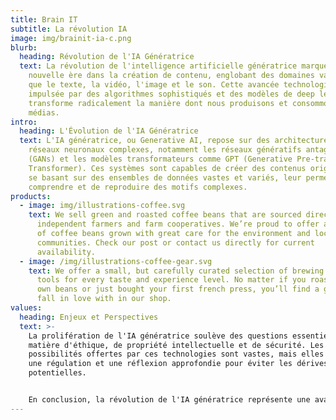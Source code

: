 ```yaml
---
title: Brain IT
subtitle: La révolution IA
image: img/brainit-ia-c.png
blurb:
  heading: Révolution de l'IA Génératrice
  text: La révolution de l'intelligence artificielle génératrice marque une
    nouvelle ère dans la création de contenu, englobant des domaines variés tels
    que le texte, la vidéo, l'image et le son. Cette avancée technologique,
    impulsée par des algorithmes sophistiqués et des modèles de deep learning,
    transforme radicalement la manière dont nous produisons et consommons des
    médias.
intro:
  heading: L'Évolution de l'IA Génératrice
  text: L'IA génératrice, ou Generative AI, repose sur des architectures de
    réseaux neuronaux complexes, notamment les réseaux génératifs antagonistes
    (GANs) et les modèles transformateurs comme GPT (Generative Pre-trained
    Transformer). Ces systèmes sont capables de créer des contenus originaux en
    se basant sur des ensembles de données vastes et variés, leur permettant de
    comprendre et de reproduire des motifs complexes.
products:
  - image: img/illustrations-coffee.svg
    text: We sell green and roasted coffee beans that are sourced directly from
      independent farmers and farm cooperatives. We’re proud to offer a variety
      of coffee beans grown with great care for the environment and local
      communities. Check our post or contact us directly for current
      availability.
  - image: /img/illustrations-coffee-gear.svg
    text: We offer a small, but carefully curated selection of brewing gear and
      tools for every taste and experience level. No matter if you roast your
      own beans or just bought your first french press, you’ll find a gadget to
      fall in love with in our shop.
values:
  heading: Enjeux et Perspectives
  text: >-
    La prolifération de l'IA génératrice soulève des questions essentielles en
    matière d'éthique, de propriété intellectuelle et de sécurité. Les
    possibilités offertes par ces technologies sont vastes, mais elles exigent
    une régulation et une réflexion approfondie pour éviter les dérives
    potentielles.


    En conclusion, la révolution de l'IA génératrice représente une avancée majeure dans la création de contenu, offrant des opportunités sans précédent tout en posant des défis complexes. Cette évolution est non seulement technique mais aussi sociétale, modifiant profondément notre rapport à la créativité et à la consommation médiatique.
---
```

